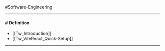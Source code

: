 #Software-Engineering 

---
#### # Definition

- [[Tw_Introduction]]
- [[Tw_ViteReact_Quick-Setup]]

---
